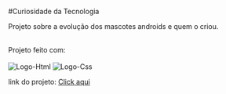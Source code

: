 #Curiosidade da Tecnologia
<br>
<p>Projeto sobre a evolução dos mascotes androids e quem o criou.</p>
<br>
Projeto feito com:
<br>
<br>
<img src="https://img.shields.io/badge/HTML5-E34F26?style=for-the-badge&logo=html5&logoColor=white" alt="Logo-Html" />
<img src="https://img.shields.io/badge/CSS3-1572B6?style=for-the-badge&logo=css3&logoColor=white" alt="Logo-Css" />
<br>
<p>link do projeto: <a href="https://rafaelray0.github.io/joguinho-do-sonic/" target="_blank">Click aqui</a></p>

